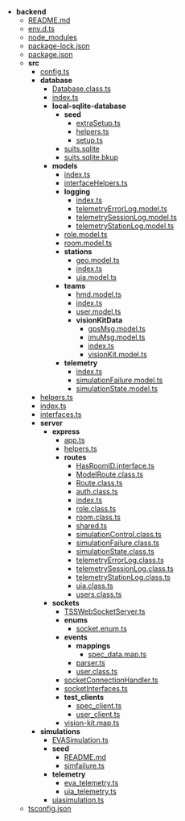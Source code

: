 - __backend__
   - [README.md](README.md)
   - [env.d.ts](env.d.ts)
   - [node\_modules](node_modules)
   - [package\-lock.json](package-lock.json)
   - [package.json](package.json)
   - __src__
     - [config.ts](src/config.ts)
     - __database__
       - [Database.class.ts](src/database/Database.class.ts)
       - [index.ts](src/database/index.ts)
       - __local\-sqlite\-database__
         - __seed__
           - [extraSetup.ts](src/database/local-sqlite-database/seed/extraSetup.ts)
           - [helpers.ts](src/database/local-sqlite-database/seed/helpers.ts)
           - [setup.ts](src/database/local-sqlite-database/seed/setup.ts)
         - [suits.sqlite](src/database/local-sqlite-database/suits.sqlite)
         - [suits.sqlite.bkup](src/database/local-sqlite-database/suits.sqlite.bkup)
       - __models__
         - [index.ts](src/database/models/index.ts)
         - [interfaceHelpers.ts](src/database/models/interfaceHelpers.ts)
         - __logging__
           - [index.ts](src/database/models/logging/index.ts)
           - [telemetryErrorLog.model.ts](src/database/models/logging/telemetryErrorLog.model.ts)
           - [telemetrySessionLog.model.ts](src/database/models/logging/telemetrySessionLog.model.ts)
           - [telemetryStationLog.model.ts](src/database/models/logging/telemetryStationLog.model.ts)
         - [role.model.ts](src/database/models/role.model.ts)
         - [room.model.ts](src/database/models/room.model.ts)
         - __stations__
           - [geo.model.ts](src/database/models/stations/geo.model.ts)
           - [index.ts](src/database/models/stations/index.ts)
           - [uia.model.ts](src/database/models/stations/uia.model.ts)
         - __teams__
           - [hmd.model.ts](src/database/models/teams/hmd.model.ts)
           - [index.ts](src/database/models/teams/index.ts)
           - [user.model.ts](src/database/models/teams/user.model.ts)
           - __visionKitData__
             - [gpsMsg.model.ts](src/database/models/teams/visionKitData/gpsMsg.model.ts)
             - [imuMsg.model.ts](src/database/models/teams/visionKitData/imuMsg.model.ts)
             - [index.ts](src/database/models/teams/visionKitData/index.ts)
             - [visionKit.model.ts](src/database/models/teams/visionKitData/visionKit.model.ts)
         - __telemetry__
           - [index.ts](src/database/models/telemetry/index.ts)
           - [simulationFailure.model.ts](src/database/models/telemetry/simulationFailure.model.ts)
           - [simulationState.model.ts](src/database/models/telemetry/simulationState.model.ts)
     - [helpers.ts](src/helpers.ts)
     - [index.ts](src/index.ts)
     - [interfaces.ts](src/interfaces.ts)
     - __server__
       - __express__
         - [app.ts](src/server/express/app.ts)
         - [helpers.ts](src/server/express/helpers.ts)
         - __routes__
           - [HasRoomID.interface.ts](src/server/express/routes/HasRoomID.interface.ts)
           - [ModelRoute.class.ts](src/server/express/routes/ModelRoute.class.ts)
           - [Route.class.ts](src/server/express/routes/Route.class.ts)
           - [auth.class.ts](src/server/express/routes/auth.class.ts)
           - [index.ts](src/server/express/routes/index.ts)
           - [role.class.ts](src/server/express/routes/role.class.ts)
           - [room.class.ts](src/server/express/routes/room.class.ts)
           - [shared.ts](src/server/express/routes/shared.ts)
           - [simulationControl.class.ts](src/server/express/routes/simulationControl.class.ts)
           - [simulationFailure.class.ts](src/server/express/routes/simulationFailure.class.ts)
           - [simulationState.class.ts](src/server/express/routes/simulationState.class.ts)
           - [telemetryErrorLog.class.ts](src/server/express/routes/telemetryErrorLog.class.ts)
           - [telemetrySessionLog.class.ts](src/server/express/routes/telemetrySessionLog.class.ts)
           - [telemetryStationLog.class.ts](src/server/express/routes/telemetryStationLog.class.ts)
           - [uia.class.ts](src/server/express/routes/uia.class.ts)
           - [users.class.ts](src/server/express/routes/users.class.ts)
       - __sockets__
         - [TSSWebSocketServer.ts](src/server/sockets/TSSWebSocketServer.ts)
         - __enums__
           - [socket.enum.ts](src/server/sockets/enums/socket.enum.ts)
         - __events__
           - __mappings__
             - [spec\_data.map.ts](src/server/sockets/events/mappings/spec_data.map.ts)
           - [parser.ts](src/server/sockets/events/parser.ts)
           - [user.class.ts](src/server/sockets/events/user.class.ts)
         - [socketConnectionHandler.ts](src/server/sockets/socketConnectionHandler.ts)
         - [socketInterfaces.ts](src/server/sockets/socketInterfaces.ts)
         - __test\_clients__
           - [spec\_client.ts](src/server/sockets/test_clients/spec_client.ts)
           - [user\_client.ts](src/server/sockets/test_clients/user_client.ts)
         - [vision\-kit.map.ts](src/server/sockets/vision-kit.map.ts)
     - __simulations__
       - [EVASimulation.ts](src/simulations/EVASimulation.ts)
       - __seed__
         - [README.md](src/simulations/seed/README.md)
         - [simfailure.ts](src/simulations/seed/simfailure.ts)
       - __telemetry__
         - [eva\_telemetry.ts](src/simulations/telemetry/eva_telemetry.ts)
         - [uia\_telemetry.ts](src/simulations/telemetry/uia_telemetry.ts)
       - [uiasimulation.ts](src/simulations/uiasimulation.ts)
   - [tsconfig.json](tsconfig.json)

